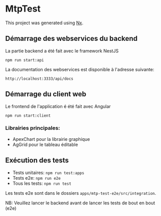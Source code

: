 # MtpTest

This project was generated using [Nx](https://nx.dev).

## Démarrage des webservices du backend

La partie backend a été fait avec le framework NestJS

`npm run start:api`

La documentation des webservices est disponible à l'adresse suivante:

`http://localhost:3333/api/docs`

## Démarrage du client web

Le frontend de l'application é été fait avec Angular

`npm run start:client`

### Librairies principales:

- ApexChart pour la librairie graphique
- AgGrid pour le tableau éditable

## Exécution des tests

- Tests unitaires: `npm run test:apps`
- Tests e2e: `npm run e2e`
- Tous les tests: `npm run test`

Les tests e2e sont dans le dossiers `apps/mtp-test-e2e/src/integration`.

NB: Veuillez lancer le backend avant de lancer les tests de bout en bout (e2e)
